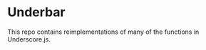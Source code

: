 Underbar
=====================
This repo contains reimplementations of many of the functions in Underscore.js.
